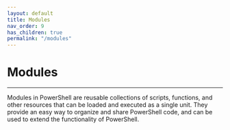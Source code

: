 ```yaml
---
layout: default
title: Modules
nav_order: 9
has_children: true
permalink: "/modules"
---
```


# Modules

---

Modules in PowerShell are reusable collections of scripts, functions, and other resources that can be loaded and executed as a single unit. They provide an easy way to organize and share PowerShell code, and can be used to extend the functionality of PowerShell.